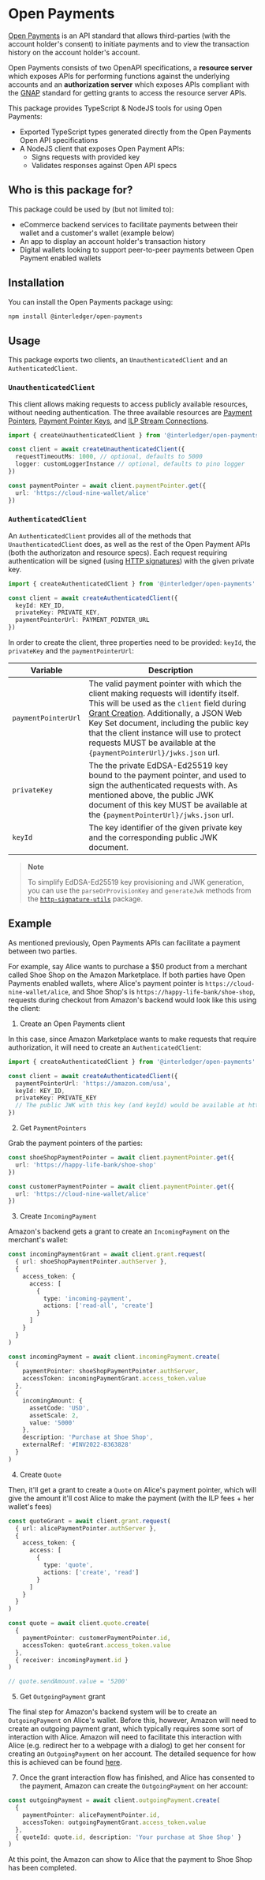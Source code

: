 # Open Payments

[Open Payments](../../docs/open-payments.md) is an API standard that allows third-parties (with the account holder's consent) to initiate payments and to view the transaction history on the account holder's account.

Open Payments consists of two OpenAPI specifications, a **resource server** which exposes APIs for performing functions against the underlying accounts and an **authorization server** which exposes APIs compliant with the [GNAP](../../docs/glossary.md#grant-negotiation-authorization-protocol) standard for getting grants to access the resource server APIs.

This package provides TypeScript & NodeJS tools for using Open Payments:

- Exported TypeScript types generated directly from the Open Payments Open API specifications
- A NodeJS client that exposes Open Payment APIs:
  - Signs requests with provided key
  - Validates responses against Open API specs

## Who is this package for?

This package could be used by (but not limited to):

- eCommerce backend services to facilitate payments between their wallet and a customer's wallet (example below)
- An app to display an account holder's transaction history
- Digital wallets looking to support peer-to-peer payments between Open Payment enabled wallets

## Installation

You can install the Open Payments package using:

```sh
npm install @interledger/open-payments
```

## Usage

This package exports two clients, an `UnauthenticatedClient` and an `AuthenticatedClient`.

### `UnauthenticatedClient`

This client allows making requests to access publicly available resources, without needing authentication.
The three available resources are [Payment Pointers](https://docs.openpayments.guide/reference/get-payment-pointer), [Payment Pointer Keys](https://docs.openpayments.guide/reference/get-payment-pointer-keys), and [ILP Stream Connections](https://docs.openpayments.guide/reference/get-ilp-stream-connection).

```ts
import { createUnauthenticatedClient } from '@interledger/open-payments'

const client = await createUnauthenticatedClient({
  requestTimeoutMs: 1000, // optional, defaults to 5000
  logger: customLoggerInstance // optional, defaults to pino logger
})

const paymentPointer = await client.paymentPointer.get({
  url: 'https://cloud-nine-wallet/alice'
})
```

### `AuthenticatedClient`

An `AuthenticatedClient` provides all of the methods that `UnauthenticatedClient` does, as well as the rest of the Open Payment APIs (both the authorizaton and resource specs). Each request requiring authentication will be signed (using [HTTP signatures](../../docs/architecture.md#http-signature-utils)) with the given private key.

```ts
import { createAuthenticatedClient } from '@interledger/open-payments'

const client = await createAuthenticatedClient({
  keyId: KEY_ID,
  privateKey: PRIVATE_KEY,
  paymentPointerUrl: PAYMENT_POINTER_URL
})
```

In order to create the client, three properties need to be provided: `keyId`, the `privateKey` and the `paymentPointerUrl`:

| Variable            | Description                                                                                                                                                                                                                                                                                                                                                                                            |
| ------------------- | ------------------------------------------------------------------------------------------------------------------------------------------------------------------------------------------------------------------------------------------------------------------------------------------------------------------------------------------------------------------------------------------------------ |
| `paymentPointerUrl` | The valid payment pointer with which the client making requests will identify itself. This will be used as the `client` field during [Grant Creation](https://docs.openpayments.guide/reference/post-request). Additionally, a JSON Web Key Set document, including the public key that the client instance will use to protect requests MUST be available at the `{paymentPointerUrl}/jwks.json` url. |
| `privateKey`        | The the private EdDSA-Ed25519 key bound to the payment pointer, and used to sign the authenticated requests with. As mentioned above, the public JWK document of this key MUST be available at the `{paymentPointerUrl}/jwks.json` url.                                                                                                                                                                |
| `keyId`             | The key identifier of the given private key and the corresponding public JWK document.                                                                                                                                                                                                                                                                                                                 |

> **Note**
>
> To simplify EdDSA-Ed25519 key provisioning and JWK generation, you can use the `parseOrProvisionKey` and `generateJwk` methods from the [`http-signature-utils`](../http-signature-utils/README.md#usage) package.

## Example

As mentioned previously, Open Payments APIs can facilitate a payment between two parties.

For example, say Alice wants to purchase a $50 product from a merchant called Shoe Shop on the Amazon Marketplace. If both parties have Open Payments enabled wallets, where Alice's payment pointer is `https://cloud-nine-wallet/alice`, and Shoe Shop's is `https://happy-life-bank/shoe-shop`, requests during checkout from Amazon's backend would look like this using the client:

1. Create an Open Payments client

In this case, since Amazon Marketplace wants to make requests that require authorization, it will need to create an `AuthenticatedClient`:

```ts
import { createAuthenticatedClient } from '@interledger/open-payments'

const client = await createAuthenticatedClient({
  paymentPointerUrl: 'https://amazon.com/usa',
  keyId: KEY_ID,
  privateKey: PRIVATE_KEY
  // The public JWK with this key (and keyId) would be available at https://amazon.com/usa/jwks.json
})
```

2.  Get `PaymentPointers`

Grab the payment pointers of the parties:

```ts
const shoeShopPaymentPointer = await client.paymentPointer.get({
  url: 'https://happy-life-bank/shoe-shop'
})

const customerPaymentPointer = await client.paymentPointer.get({
  url: 'https://cloud-nine-wallet/alice'
})
```

3. Create `IncomingPayment`

Amazon's backend gets a grant to create an `IncomingPayment` on the merchant's wallet:

```ts
const incomingPaymentGrant = await client.grant.request(
  { url: shoeShopPaymentPointer.authServer },
  {
    access_token: {
      access: [
        {
          type: 'incoming-payment',
          actions: ['read-all', 'create']
        }
      ]
    }
  }
)

const incomingPayment = await client.incomingPayment.create(
  {
    paymentPointer: shoeShopPaymentPointer.authServer,
    accessToken: incomingPaymentGrant.access_token.value
  },
  {
    incomingAmount: {
      assetCode: 'USD',
      assetScale: 2,
      value: '5000'
    },
    description: 'Purchase at Shoe Shop',
    externalRef: '#INV2022-8363828'
  }
)
```

4. Create `Quote`

Then, it'll get a grant to create a `Quote` on Alice's payment pointer, which will give the amount it'll cost Alice to make the payment (with the ILP fees + her wallet's fees)

```ts
const quoteGrant = await client.grant.request(
  { url: alicePaymentPointer.authServer },
  {
    access_token: {
      access: [
        {
          type: 'quote',
          actions: ['create', 'read']
        }
      ]
    }
  }
)

const quote = await client.quote.create(
  {
    paymentPointer: customerPaymentPointer.id,
    accessToken: quoteGrant.access_token.value
  },
  { receiver: incomingPayment.id }
)

// quote.sendAmount.value = '5200'
```

5. Get `OutgoingPayment` grant

The final step for Amazon's backend system will be to create an `OutgoingPayment` on Alice's wallet. Before this, however, Amazon will need to create an outgoing payment grant, which typically requires some sort of interaction with Alice. Amazon will need to facilitate this interaction with Alice (e.g. redirect her to a webpage with a dialog) to get her consent for creating an `OutgoingPayment` on her account. The detailed sequence for how this is achieved can be found [here](../../docs/grant-interaction.md).

7. Once the grant interaction flow has finished, and Alice has consented to the payment, Amazon can create the `OutgoingPayment` on her account:

```ts
const outgoingPayment = await client.outgoingPayment.create(
  {
    paymentPointer: alicePaymentPointer.id,
    accessToken: outgoingPaymentGrant.access_token.value
  },
  { quoteId: quote.id, description: 'Your purchase at Shoe Shop' }
)
```

At this point, the Amazon can show to Alice that the payment to Shoe Shop has been completed.
